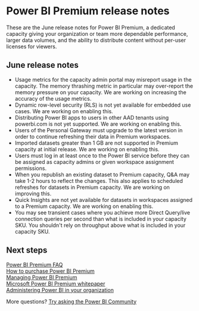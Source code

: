 <properties
   pageTitle="Power BI Premium release notes"
   description="Read release notes for Power BI Premium, a dedicated capacity for your organization or team."
   services="powerbi"
   documentationCenter=""
   authors="guyinacube"
   manager="erikre"
   backup=""
   editor=""
   tags=""
   qualityFocus="no"
   qualityDate=""/>
<tags
   ms.service="powerbi"
   ms.devlang="NA"
   ms.topic="get-started-article"
   ms.tgt_pltfrm="NA"
   ms.workload="powerbi"
   ms.date="06/23/2017"
   ms.author="asaxton"/>

# Power BI Premium release notes

These are the June release notes for Power BI Premium, a dedicated capacity giving your organization or team more dependable performance, larger data volumes, and the ability to distribute content without per-user licenses for viewers.

## June release notes

- Usage metrics for the capacity admin portal may misreport usage in the capacity. The memory thrashing metric in particular may over-report the memory pressure on your capacity. We are working on increasing the accuracy of the usage metrics.
- Dynamic row-level security (RLS) is not yet available for embedded use cases. We are working on enabling this.
- Distributing Power BI apps to users in other AAD tenants using powerbi.com is not yet supported. We are working on enabling this.
- Users of the Personal Gateway must upgrade to the latest version in order to continue refreshing their data in Premium workspaces.
- Imported datasets greater than 1 GB are not supported in Premium capacity at initial release. We are working on enabling this.
- Users must log in at least once to the Power BI service before they can be assigned as capacity admins or given workspace assignment permissions.
- When you republish an existing dataset to Premium capacity, Q&A may take 1-2 hours to reflect the changes. This also applies to scheduled refreshes for datasets in Premium capacity. We are working on improving this.
- Quick Insights are not yet available for datasets in workspaces assigned to a Premium capacity. We are working on enabling this.
- You may see transient cases where you achieve more Direct Query/live connection queries per second than what is included in your capacity SKU. You shouldn't rely on throughput above what is included in your capacity SKU.


## Next steps

[Power BI Premium FAQ](powerbi-premium-faq.md)  
[How to purchase Power BI Premium](powerbi-admin-premium-purchase.md)  
[Managing Power BI Premium](powerbi-admin-premium-manage.md)  
[Microsoft Power BI Premium whitepaper](https://aka.ms/pbipremiumwhitepaper)  
[Administering Power BI in your organization](powerbi-admin-administering-power-bi-in-your-organization.md)  

More questions? [Try asking the Power BI Community](https://community.powerbi.com/)